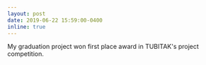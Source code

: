 ```yaml
---
layout: post
date: 2019-06-22 15:59:00-0400
inline: true
---
```


My graduation project won first place award in TUBITAK's project competition.